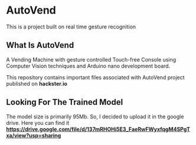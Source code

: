 # AutoVend

This is a project built on real time gesture recognition

## What Is AutoVend

A Vending Machine with gesture controlled Touch-free Console using Computer Vision techniques and Arduino nano development board.

This repository contains important files associated with AutoVend project published on **hackster.io**

## Looking For The Trained Model

The model size is primarily 95Mb. So, I decided to upload it in the google drive. 
Here you can find it **https://drive.google.com/file/d/137mRHOHi5E3_FaeRwFWyxfqgM4SPgTxa/view?usp=sharing**
